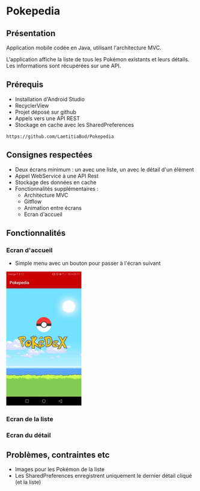 # Pokepedia

## Présentation

Application mobile codée en Java, utilisant l'architecture MVC.

L'application affiche la liste de tous les Pokémon existants et leurs détails. Les informations sont récupérées sur une API.

## Prérequis

- Installation d'Android Studio
- RecyclerView
- Projet déposé sur github
- Appels vers une API REST
- Stockage en cache avec les SharedPreferences

````
https://github.com/LaetitiaBod/Pokepedia
````
## Consignes respectées

- Deux écrans minimum : un avec une liste, un avec le détail d'un élément
- Appel WebService à une API Rest
- Stockage des données en cache
- Fonctionnalités supplémentaires :
	- Architecture MVC
	- Gitflow
	- Animation entre écrans
	- Ecran d'accueil

## Fonctionnalités

### Ecran d'accueil

- Simple menu avec un bouton pour passer à l'écran suivant

<img src="img_readme/menu.jpg">


### Ecran de la liste

### Ecran du détail

## Problèmes, contraintes etc

- Images pour les Pokémon de la liste
- Les SharedPreferences enregistrent uniquement le dernier détail cliqué (et la liste)
